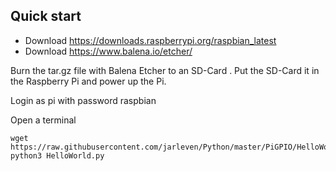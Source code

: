 ## Quick start

* Download https://downloads.raspberrypi.org/raspbian_latest
* Download https://www.balena.io/etcher/

Burn the tar.gz file with Balena Etcher to an SD-Card . Put the SD-Card it in the Raspberry Pi and power up the Pi.


Login as pi with password raspbian

Open a terminal
```
wget https://raw.githubusercontent.com/jarleven/Python/master/PiGPIO/HelloWorld.py
python3 HelloWorld.py
```
